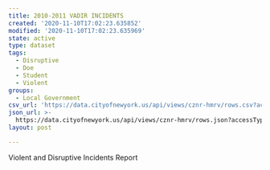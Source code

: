 ```yaml
---
title: 2010-2011 VADIR INCIDENTS
created: '2020-11-10T17:02:23.635852'
modified: '2020-11-10T17:02:23.635969'
state: active
type: dataset
tags:
  - Disruptive
  - Doe
  - Student
  - Violent
groups:
  - Local Government
csv_url: 'https://data.cityofnewyork.us/api/views/cznr-hmrv/rows.csv?accessType=DOWNLOAD'
json_url: >-
  https://data.cityofnewyork.us/api/views/cznr-hmrv/rows.json?accessType=DOWNLOAD
layout: post

---
```

Violent and Disruptive Incidents Report
